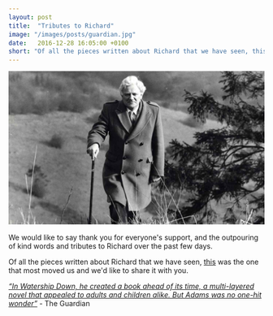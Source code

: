 ```yaml
---
layout: post
title:  "Tributes to Richard"
image: "/images/posts/guardian.jpg"
date:   2016-12-28 16:05:00 +0100
short: "Of all the pieces written about Richard that we have seen, this was the one that most moved us and we'd like to share it with you."
---
```


![Richard Adams walking](/images/posts/guardian.jpg)

We would like to say thank you for everyone's support, and the outpouring of kind words and tributes to Richard over the past few days. 

Of all the pieces written about Richard that we have seen, [this](https://www.theguardian.com/books/2016/dec/28/richard-adams-writer-watership-down) was the one that most moved us and we'd like to share it with you.

_[&ldquo;In Watership Down, he created a book ahead of its time, a multi-layered novel that appealed to adults and children alike. But Adams was no one-hit wonder&rdquo;](https://www.theguardian.com/books/2016/dec/28/richard-adams-writer-watership-down)_ - The Guardian

